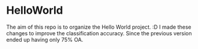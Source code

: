 # HelloWorld
The aim of this repo is to organize the Hello World project. :D 
I made these changes to improve the classification accuracy. Since the previous version ended up having only 75% OA.
